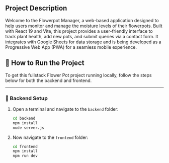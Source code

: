 ## Project Description

Welcome to the Flowerpot Manager, a web-based application designed to help users monitor and manage the moisture levels of their flowerpots. Built with React 19 and Vite, this project provides a user-friendly interface to track plant health, add new pots, and submit queries via a contact form. It integrates with Google Sheets for data storage and is being developed as a Progressive Web App (PWA) for a seamless mobile experience.

## 🚀 How to Run the Project

To get this fullstack Flower Pot project running locally, follow the steps below for both the backend and frontend.

---

### 🔧 Backend Setup

1. Open a terminal and navigate to the `backend` folder:

   ```bash
   cd backend
   npm install
   node server.js

2. Now navigate to the `frontend` folder:

   ```bash
   cd frontend
   npm install
   npm run dev
